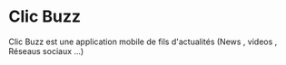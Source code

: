 Clic Buzz
========

Clic Buzz est une application mobile de fils d'actualités (News , videos , Réseaus sociaux  ...)
